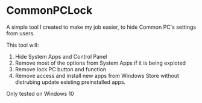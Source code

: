 # CommonPCLock
A simple tool I created to make my job easier, to hide Common PC's settings from users.

This tool will:
1. Hide System Apps and Control Panel
2. Remove most of the options from System Apps if it is being exploted
3. Remove lock PC button and function
4. Remove access and install new apps from Windows Store without distrubing update existing preinstalled apps.

Only tested on Windows 10

